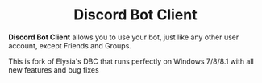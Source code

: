 <h1 align="center">Discord Bot Client</h1>

**Discord Bot Client** allows you to use your bot, just like any other user account, except Friends and Groups. 

This is fork of Elysia's DBC that runs perfectly on Windows 7/8/8.1 with all new features and bug fixes
